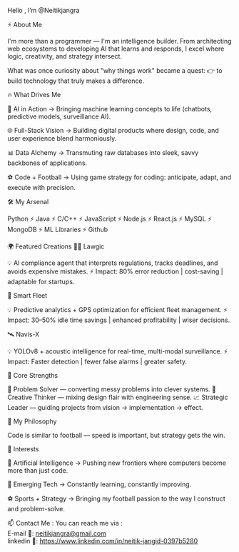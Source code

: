  Hello , I’m @Neitikjangra 

⚡ About Me

I'm more than a programmer — I'm an intelligence builder.
From architecting web ecosystems to developing AI that learns and responds, I excel where logic, creativity, and strategy intersect.

What was once curiosity about "why things work" became a quest:
👉  to build technology that truly makes a difference.

🔥 What Drives Me

🤖 AI in Action → Bringing machine learning concepts to life (chatbots, predictive models, surveillance AI).

🌐 Full-Stack Vision → Building digital products where design, code, and user experience blend harmoniously.

📊 Data Alchemy → Transmuting raw databases into sleek, savvy backbones of applications.

⚽ Code + Football → Using game strategy for coding: anticipate, adapt, and execute with precision.

🛠 My Arsenal

Python ⚡ Java ⚡ C/C++ ⚡ JavaScript ⚡ Node.js ⚡ React.js ⚡ MySQL ⚡ MongoDB ⚡ ML Libraries ⚡ Github

🌍 Featured Creations
🧑‍⚖️ Lawgic

💡 AI compliance agent that interprets regulations, tracks deadlines, and avoids expensive mistakes.
⚡ Impact: 80% error reduction | cost-saving | adaptable for startups.

🚚  Smart Fleet

💡 Predictive analytics + GPS optimization for efficient fleet management.
⚡ Impact: 30–50% idle time savings | enhanced profitability | wiser decisions.

 🛰 Navis-X

💡 YOLOv8 + acoustic intelligence for real-time, multi-modal surveillance.
⚡ Impact: Faster detection | fewer false alarms | greater safety.

🎯 Core Strengths

🧩 Problem Solver — converting messy problems into clever systems.
🎨 Creative Thinker — mixing design flair with engineering sense.
📈 Strategic Leader — guiding projects from vision → implementation → effect.

🧠 My Philosophy

Code is similar to football — speed is important, but strategy gets the win.

 🚀 Interests

 🤖  Artificial Intelligence → Pushing new frontiers where computers become more than just code.

 🔧 Emerging Tech → Constantly learning, constantly improving.

⚽ Sports + Strategy → Bringing my football passion to the way I construct and problem-solve.
 
 
📫 Contact Me :
 You can reach me via : <br>
     E-mail  📧: neitikjangra@gmail.com  <br>
     linkedin 📇: https://www.linkedin.com/in/neitik-jangid-0397b5280 
 
 


